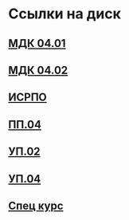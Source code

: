 # Cсылки на диск
## [МДК 04.01](https://disk.yandex.ru/d/jjWdNgt4yXqfSw)
## [МДК 04.02](https://disk.yandex.ru/d/90_6T7mn3XlWMw)
## [ИСРПО](https://disk.yandex.ru/d/xP6HsH-n5yQojg)
## [ПП.04](https://disk.yandex.ru/d/_qt2UNbHxCmfzg)
## [УП.02](https://disk.yandex.ru/d/124r5wbEebJpvA)
## [УП.04](https://disk.yandex.ru/d/EMeGMV30GfkQEQ)
## [Спец курс](https://disk.yandex.ru/d/7qKoT8vAdnA9IA)
